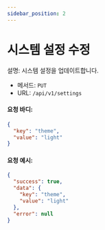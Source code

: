 ```yaml
---
sidebar_position: 2
---
```


# 시스템 설정 수정

설명: 시스템 설정을 업데이트합니다.

- 메서드: `PUT`
- URL: `/api/v1/settings`

#### 요청 바디:

```json
{
  "key": "theme",
  "value": "light"
}
```

#### 요청 예시:

```json
{
  "success": true,
  "data": {
    "key": "theme",
    "value": "light"
  },
  "error": null
}

```
